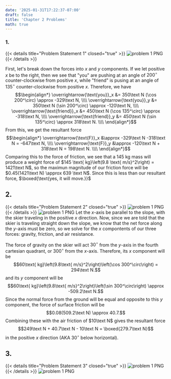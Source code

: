 ```yaml
---
date: '2025-01-31T17:22:37-07:00'
draft: false
title: 'Chapter 2 Problems'
math: true
---
```


### 1.
{{< details title="Problem Statement 1" closed="true" >}}
![problem 1 PNG](/images/chap2p1.png)
{{< /details >}}

First, let's break down the forces into $x$ and $y$ components. If we let positive $x$ be to the right, then we see that "you" are pushing at an angle of $200^\circ$ counter-clockwise from positive $x$, while "friend" is pusing at an angle of $135^\circ$ counter-clockwise from positive $x$. Therefore, we have
$$\begin{align*}
\overrightarrow{\text{you}}_x &= 350\text N (\cos 200^\circ) \approx -329\text N, \\\\
\overrightarrow{\text{you}}_y &= 350\text N (\sin 200^\circ) \approx -120\text N, \\\\
\overrightarrow{\text{friend}}_x &= 450\text N (\cos 135^\circ) \approx -318\text N, \\\\
\overrightarrow{\text{friend}}_y &= 450\text N (\sin 135^\circ) \approx 318\text N. \\\\
\end{align*}$$
From this, we get the resultant force
$$\begin{align*}
\overrightarrow{\text{F}}_x &\approx -329\text N -318\text N = -647\text N, \\\\
\overrightarrow{\text{F}}_y &\approx -120\text N + 318\text N = 198\text N. \\\\
\end{align*}$$
Comparing this to the force of friction, we see that a 145 kg mass will produce a weight force of $145 \text{ kg}\left(9.8 \text{ m/s}^2\right) = 1421\text N$, so the maximun magnitude of our friction force will be $0.45(1421\text N) \approx 639 \text N$. Since this is less than our resultant force, $\boxed{\text{yes, it will move.}}$

## 2.
{{< details title="Problem Statement 2" closed="true" >}}
![problem 1 PNG](/images/chap2p2.png)
{{< /details >}}
![problem 1 PNG](/images/chap2p2.png)
Let the $x$-axis be parallel to the slope, with the skier traveling in the positive $x$ direction. Now, since we are told that the skier is traveling straight down the slope, we know that the net force along the $y$-axis must be zero, so we solve for the $x$ compontents of our three forces: gravity, friction, and air resistance.

The force of gravity on the skier will act $30^\circ$ from the $y$-axis in the fourth cartesian quadrant, or $300^\circ$ from the $x$-axis. Therefore, its $x$ component will be
$$60\text{ kg}\left(9.8\text{ m/s}^2\right)\left(\cos 300^\circ\right) = 294\text N.$$
and its $y$ component will be
$$60\text{ kg}\left(9.8\text{ m/s}^2\right)\left(\sin 300^\circ\right) \approx -509.2\text N.$$
Since the normal force from the ground will be equal and opposite to this $y$ component, the force of surface friction will be
$$0.08(509.2\text N) \approx 40.7.$$
Combining these with the air friction of $10\text N$ gives the resultant force
$$249\text N + 40.7\text N - 10\text N = \boxed{279.7\text N}$$
in the positive $x$ direction (AKA $30^\circ$ below horizontal).


## 3.
{{< details title="Problem Statement 3" closed="true" >}}
![problem 1 PNG](/images/chap2p3.png)
{{< /details >}}
![problem 1 PNG](/images/chap2p3.png)
